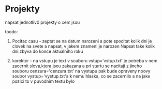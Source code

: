 # Projekty

napsat jednotliv0 projekty o cem jsou







toodo:

1. Pocitac casu - zeptat se na datum narozeni a pote spocitat kolik dni  je clovek na svete a napsat, v jakem znameni je narozen
Napsat take kolik dni zbyva do konce aktualniho roku


2. korektor - na vstupu je text v souboru vstup='vstup.txt'
je potreba v nem zacernit slova,ktera jsou zakazana a pri startu se nacitaji z jineho souboru cenzura='cenzura.txt'
   na vystupu pak bude opraveny noovy soubor vystup='vystup.txt'a k nemu hlaska, co se zacernilo a na jake pozici to v puvodnim textu bylo
   

